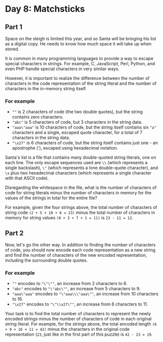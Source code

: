 # Day 8: Matchsticks

## Part 1

Space on the sleigh is limited this year, and so Santa will be bringing his list
as a digital copy. He needs to know how much space it will take up when stored.

It is common in many programming languages to provide a way to escape special
characters in strings. For example, C, JavaScript, Perl, Python, and even PHP
handle special characters in very similar ways.

However, it is important to realize the difference between the number of
characters in the code representation of the string literal and the number of
characters in the in-memory string itself.

### For example

* `""` is 2 characters of code (the two double quotes), but the string contains
  zero characters.
* `"abc"` is 5 characters of code, but 3 characters in the string data.
* `"aaa\"aaa"` is 10 characters of code, but the string itself contains six
  `"a"` characters and a single, escaped quote character, for a total of 7
  characters in the string data.
* `"\x27"` is 6 characters of code, but the string itself contains just one -
  an apostrophe ('), escaped using hexadecimal notation.

Santa's list is a file that contains many double-quoted string literals, one on
each line. The only escape sequences used are `\\` (which represents a single
backslash), `\"` (which represents a lone double-quote character), and `\x`
plus two hexadecimal characters (which represents a single character with that
ASCII code).

Disregarding the whitespace in the file, what is the number of characters of
code for string literals minus the number of characters in memory for the
values of the strings in total for the entire file?

For example, given the four strings above, the total number of characters of
string code `(2 + 5 + 10 + 6 = 23)` minus the total number of characters in
memory for string values `(0 + 3 + 7 + 1 = 11)` is `23 - 11 = 12`.

## Part 2

Now, let's go the other way. In addition to finding the number of characters of
code, you should now encode each code representation as a new string and find
the number of characters of the new encoded representation, including the
surrounding double quotes.

### For example

* `""` encodes to `"\"\""`, an increase from 2 characters to 6.
* `"abc"` encodes to `"\"abc\""`, an increase from 5 characters to 9.
* `"aaa\"aaa"` encodes to `"\"aaa\\\"aaa\""`, an increase from 10 characters to 16.
* `"\x27"` encodes to `"\"\\x27\""`, an increase from 6 characters to 11.

Your task is to find the total number of characters to represent the newly
encoded strings minus the number of characters of code in each original string
literal. For example, for the strings above, the total encoded length
`(6 + 9 + 16 + 11 = 42)` minus the characters in the original code representation
(`23`, just like in the first part of this puzzle) is `42 - 23 = 19`.
